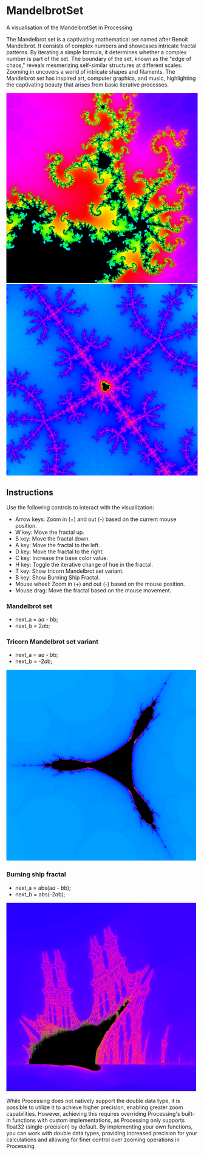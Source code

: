 # MandelbrotSet
A visualisation of the MandelbrotSet in Processing

The Mandelbrot set is a captivating mathematical set named after Benoit Mandelbrot. It consists of complex numbers and showcases intricate fractal patterns. By iterating a simple formula, it determines whether a complex number is part of the set. The boundary of the set, known as the "edge of chaos," reveals mesmerizing self-similar structures at different scales. Zooming in uncovers a world of intricate shapes and filaments. The Mandelbrot set has inspired art, computer graphics, and music, highlighting the captivating beauty that arises from basic iterative processes.

<img src="https://github.com/F-O-N-S-E-C-A/MandelbrotSet/blob/main/image.png" width="800">
<img src="https://github.com/F-O-N-S-E-C-A/MandelbrotSet/blob/main/img_pattern_1.png" width="800">


## Instructions
Use the following controls to interact with the visualization:

- Arrow keys: Zoom in (+) and out (-) based on the current mouse position.
- W key: Move the fractal up.
- S key: Move the fractal down.
- A key: Move the fractal to the left.
- D key: Move the fractal to the right.
- C key: Increase the base color value.
- H key: Toggle the iterative change of hue in the fractal.
- T key: Show tricorn Mandelbrot set variant.
- B key: Show Burning Ship Fractal.
- Mouse wheel: Zoom in (+) and out (-) based on the mouse position.
- Mouse drag: Move the fractal based on the mouse movement.

### Mandelbrot set

- next_a = a*a - b*b;
- next_b = 2*a*b;


### Tricorn Mandelbrot set variant 

- next_a = a*a - b*b;
- next_b = -2*a*b;

<img src="https://github.com/F-O-N-S-E-C-A/MandelbrotSet/blob/main/img_tricorn.png" width="500">


### Burning ship fractal

- next_a = abs(a*a - b*b);
- next_b = abs(-2*a*b);

<img src="https://github.com/F-O-N-S-E-C-A/MandelbrotSet/blob/main/burning_ship.png" width="500">


While Processing does not natively support the double data type, it is possible to utilize it to achieve higher precision, enabling greater zoom capabilities. However, achieving this requires overriding Processing's built-in functions with custom implementations, as Processing only supports float32 (single-precision) by default. By implementing your own functions, you can work with double data types, providing increased precision for your calculations and allowing for finer control over zooming operations in Processing.

